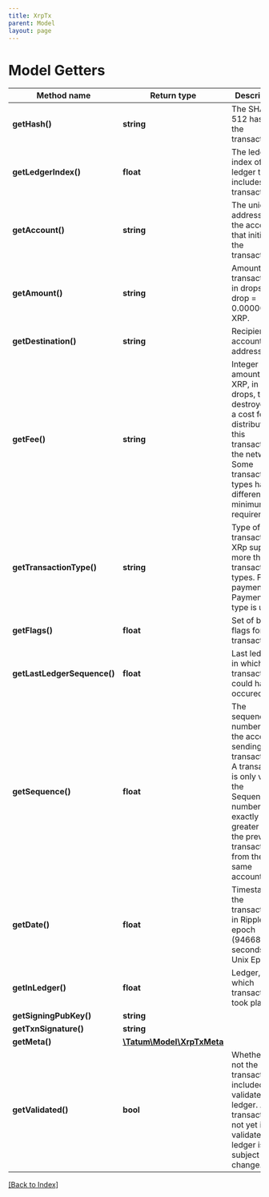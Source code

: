 ```yaml
---
title: XrpTx
parent: Model
layout: page
---
```


# Model Getters

Method name | Return type | Description | Notes
------------ | ------------- | ------------- | -------------
**getHash()** | **string** | The SHA-512 hash of the transaction | [optional]
**getLedgerIndex()** | **float** | The ledger index of the ledger that includes this transaction. | [optional]
**getAccount()** | **string** | The unique address of the account that initiated the transaction. | [optional]
**getAmount()** | **string** | Amount of transaction, in drops. 1 drop = 0.000001 XRP. | [optional]
**getDestination()** | **string** | Recipient account address. | [optional]
**getFee()** | **string** | Integer amount of XRP, in drops, to be destroyed as a cost for distributing this transaction to the network. Some transaction types have different minimum requirements. | [optional]
**getTransactionType()** | **string** | Type of the transaction. XRp supports more than 18 transaction types. For the payment, Payment type is used. | [optional]
**getFlags()** | **float** | Set of bit-flags for this transaction. | [optional]
**getLastLedgerSequence()** | **float** | Last ledger, in which this transaction could have occured. | [optional]
**getSequence()** | **float** | The sequence number of the account sending the transaction. A transaction is only valid if the Sequence number is exactly 1 greater than the previous transaction from the same account. | [optional]
**getDate()** | **float** | Timestamp of the transaction, in Ripple epoch (946684800 seconds after Unix Epoch) | [optional]
**getInLedger()** | **float** | Ledger, in which transaction took place. | [optional]
**getSigningPubKey()** | **string** |  | [optional]
**getTxnSignature()** | **string** |  | [optional]
**getMeta()** | [**\Tatum\Model\XrpTxMeta**](XrpTxMeta.md) |  | [optional]
**getValidated()** | **bool** | Whether or not the transaction is included in a validated ledger. Any transaction not yet in a validated ledger is subject to change. | [optional]

[[Back to Index]](../index.md)
